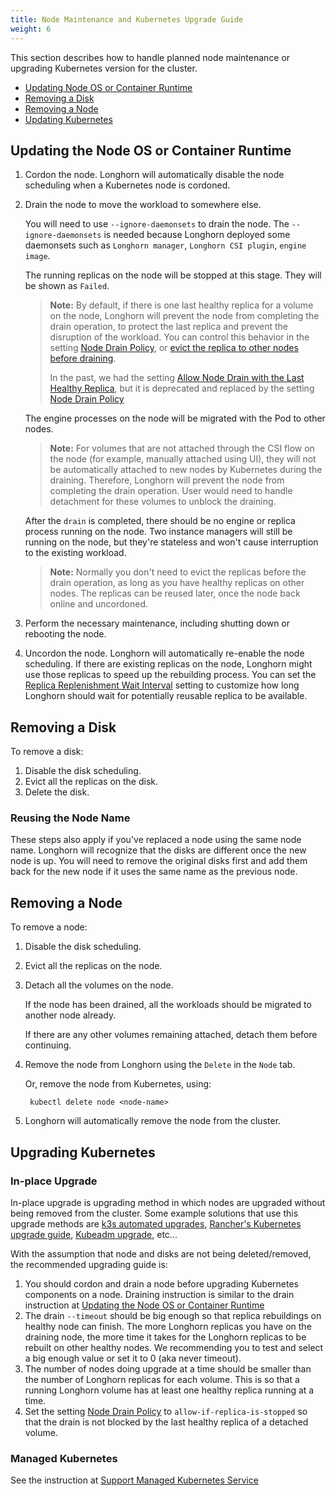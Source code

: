```yaml
---
title: Node Maintenance and Kubernetes Upgrade Guide
weight: 6
---
```


This section describes how to handle planned node maintenance or upgrading Kubernetes version for the cluster.

- [Updating Node OS or Container Runtime](#updating-the-node-os-or-container-runtime)
- [Removing a Disk](#removing-a-disk)
- [Removing a Node](#removing-a-node)
- [Updating Kubernetes](#upgrading-kubernetes)

## Updating the Node OS or Container Runtime

1. Cordon the node. Longhorn will automatically disable the node scheduling when a Kubernetes node is cordoned.

1. Drain the node to move the workload to somewhere else.

    You will need to use `--ignore-daemonsets` to drain the node.
    The `--ignore-daemonsets` is needed because Longhorn deployed some daemonsets such as `Longhorn manager`, `Longhorn CSI plugin`, `engine image`.

    The running replicas on the node will be stopped at this stage. They will be shown as `Failed`.

   > **Note:**
   > By default, if there is one last healthy replica for a volume on
   > the node, Longhorn will prevent the node from completing the drain
   > operation, to protect the last replica and prevent the disruption of the
   > workload. You can control this behavior in the setting [Node Drain Policy](../../references/settings#node-drain-policy), or [evict
   > the replica to other nodes before draining](../disks-or-nodes-eviction).
   >
   > In the past, we had the setting [Allow Node Drain with the Last Healthy Replica](../../references/settings#allow-node-drain-with-the-last-healthy-replica), but it is deprecated and replaced by the setting [Node Drain Policy](../../references/settings#node-drain-policy)

    The engine processes on the node will be migrated with the Pod to other nodes.
   > **Note:** For volumes that are not attached through the CSI flow on the node (for example, manually attached using UI),
   > they will not be automatically attached to new nodes by Kubernetes during the draining.
   > Therefore, Longhorn will prevent the node from completing the drain operation.
   > User would need to handle detachment for these volumes to unblock the draining.

   After the `drain` is completed, there should be no engine or replica process running on the node. Two instance managers will still be running on the node, but they're stateless and won't cause interruption to the existing workload.

   > **Note:** Normally you don't need to evict the replicas before the drain
   > operation, as long as you have healthy replicas on other nodes. The replicas
   > can be reused later, once the node back online and uncordoned.

1. Perform the necessary maintenance, including shutting down or rebooting the node.
1. Uncordon the node. Longhorn will automatically re-enable the node scheduling.
   If there are existing replicas on the node, Longhorn might use those
   replicas to speed up the rebuilding process. You can set the [Replica
   Replenishment Wait Interval](../../references/settings#replica-replenishment-wait-interval) setting to customize how long Longhorn should
   wait for potentially reusable replica to be available.

## Removing a Disk
To remove a disk:
1. Disable the disk scheduling.
1. Evict all the replicas on the disk.
1. Delete the disk.

### Reusing the Node Name

These steps also apply if you've replaced a node using the same node name. Longhorn will recognize that the disks are different once the new node is up. You will need to remove the original disks first and add them back for the new node if it uses the same name as the previous node.

## Removing a Node
To remove a node:
1. Disable the disk scheduling.
1. Evict all the replicas on the node.
1. Detach all the volumes on the node.

    If the node has been drained, all the workloads should be migrated to another node already.

    If there are any other volumes remaining attached, detach them before continuing.

1. Remove the node from Longhorn using the `Delete` in the `Node` tab.

    Or, remove the node from Kubernetes, using:

        kubectl delete node <node-name>

1. Longhorn will automatically remove the node from the cluster.

## Upgrading Kubernetes

### In-place Upgrade
In-place upgrade is upgrading method in which nodes are upgraded without being removed from the cluster.
Some example solutions that use this upgrade methods are [k3s automated upgrades](https://docs.k3s.io/upgrades/automated), [Rancher's Kubernetes upgrade guide](https://rancher.com/docs/rancher/v2.x/en/cluster-admin/upgrading-kubernetes/#upgrading-the-kubernetes-version),
[Kubeadm upgrade](https://kubernetes.io/docs/tasks/administer-cluster/kubeadm/kubeadm-upgrade/), etc...

With the assumption that node and disks are not being deleted/removed, the recommended upgrading guide is:
1. You should cordon and drain a node before upgrading Kubernetes components on a node.
   Draining instruction is similar to the drain instruction at [Updating the Node OS or Container Runtime](#updating-the-node-os-or-container-runtime)
2. The drain `--timeout` should be big enough so that replica rebuildings on healthy node can finish.
   The more Longhorn replicas you have on the draining node, the more time it takes for the Longhorn replicas to be rebuilt on other healthy nodes.
   We recommending you to test and select a big enough value or set it to 0 (aka never timeout).
3. The number of nodes doing upgrade at a time should be smaller than the number of Longhorn replicas for each volume.
   This is so that a running Longhorn volume has at least one healthy replica running at a time.
4. Set the setting [Node Drain Policy](../../references/settings#node-drain-policy) to `allow-if-replica-is-stopped` so that the drain is not blocked by the last healthy replica of a detached volume.


### Managed Kubernetes
See the instruction at [Support Managed Kubernetes Service](../../advanced-resources/support-managed-k8s-service)


